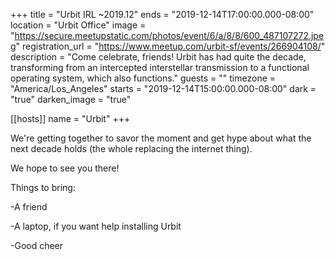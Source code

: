 +++
title = "Urbit IRL ~2019.12"
ends = "2019-12-14T17:00:00.000-08:00"
location = "Urbit Office"
image = "https://secure.meetupstatic.com/photos/event/6/a/8/8/600_487107272.jpeg"
registration_url = "https://www.meetup.com/urbit-sf/events/266904108/"
description = "Come celebrate, friends! Urbit has had quite the decade, transforming from an intercepted interstellar transmission to a functional operating system, which also functions."
guests = ""
timezone = "America/Los_Angeles"
starts = "2019-12-14T15:00:00.000-08:00"
dark = "true"
darken_image = "true"

[[hosts]]
name = "Urbit"
+++

We're getting together to savor the moment and get hype about what the next decade holds (the whole replacing the internet thing).

We hope to see you there!

Things to bring:

-A friend

-A laptop, if you want help installing Urbit

-Good cheer
